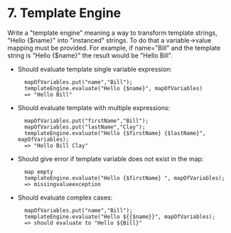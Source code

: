 # 7. Template Engine

Write a "template engine" meaning a way to transform template strings, "Hello {$name}" into "instanced" strings. To do that a variable->value mapping must be provided. For example, if name="Bill" and the template string is "Hello {$name}" the result would be "Hello Bill".

- Should evaluate template single variable expression:

        mapOfVariables.put("name","Bill");
        templateEngine.evaluate("Hello {$name}", mapOfVariables)
        => "Hello Bill"

- Should evaluate template with multiple expressions:

        mapOfVariables.put("firstName","Bill");
        mapOfVariables.put("lastName","Clay");
        templateEngine.evaluate("Hello {$firstName} {$lastName}", mapOfVariables);
        => "Hello Bill Clay"

- Should give error if template variable does not exist in the map:

        map empty
        templateEngine.evaluate("Hello {$firstName} ", mapOfVariables);
        => missingvalueexception

- Should evaluate complex cases:

        mapOfVariables.put("name","Bill");
        templateEngine.evaluate("Hello ${{$name}}", mapOfVariables);
        => should evaluate to "Hello ${Bill}"
